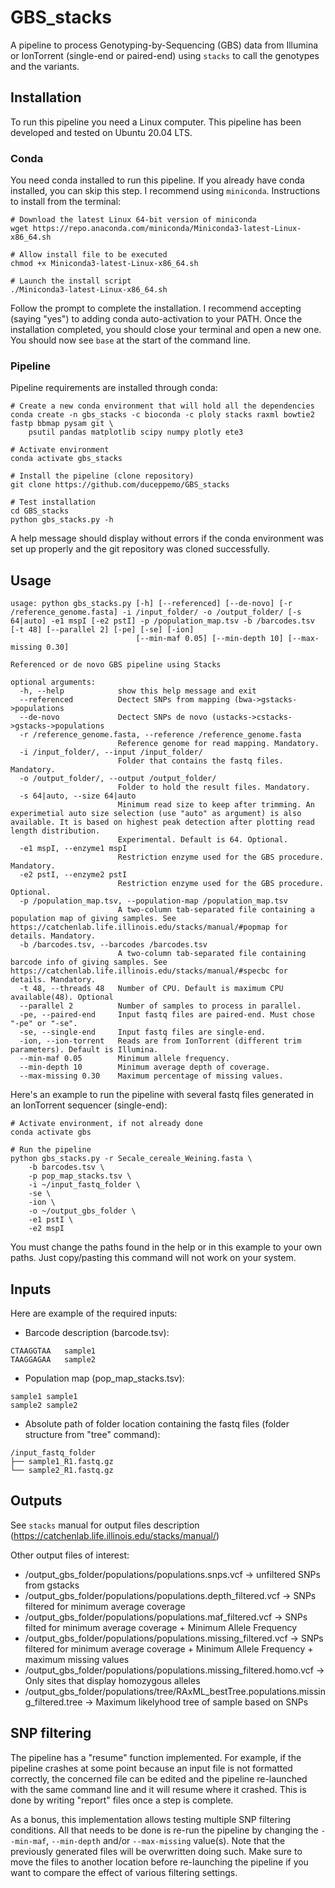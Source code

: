 # GBS_stacks
A pipeline to process Genotyping-by-Sequencing (GBS) data from Illumina or IonTorrent (single-end or paired-end) using `stacks` to call the genotypes and the variants.
## Installation
To run this pipeline you need a Linux computer. This pipeline has been developed and tested on Ubuntu 20.04 LTS.
### Conda
You need conda installed to run this pipeline. If you already have conda installed, you can skip this step. I recommend using `miniconda`. Instructions to install from the terminal:
```
# Download the latest Linux 64-bit version of miniconda
wget https://repo.anaconda.com/miniconda/Miniconda3-latest-Linux-x86_64.sh

# Allow install file to be executed
chmod +x Miniconda3-latest-Linux-x86_64.sh

# Launch the install script
./Miniconda3-latest-Linux-x86_64.sh
```
Follow the prompt to complete the installation. I recommend accepting (saying "yes") to adding conda auto-activation to your PATH. Once the installation completed, you should close your terminal and open a new one. You should now see `base` at the start of the command line.
### Pipeline
Pipeline requirements are installed through conda:
```
# Create a new conda environment that will hold all the dependencies
conda create -n gbs_stacks -c bioconda -c ploly stacks raxml bowtie2 fastp bbmap pysam git \
    psutil pandas matplotlib scipy numpy plotly ete3

# Activate environment
conda activate gbs_stacks

# Install the pipeline (clone repository)
git clone https://github.com/duceppemo/GBS_stacks

# Test installation
cd GBS_stacks
python gbs_stacks.py -h
```
A help message should display without errors if the conda environment was set up properly and the git repository was cloned successfully.
## Usage
```
usage: python gbs_stacks.py [-h] [--referenced] [--de-novo] [-r /reference_genome.fasta] -i /input_folder/ -o /output_folder/ [-s 64|auto] -e1 mspI [-e2 pstI] -p /population_map.tsv -b /barcodes.tsv [-t 48] [--parallel 2] [-pe] [-se] [-ion]
                            [--min-maf 0.05] [--min-depth 10] [--max-missing 0.30]

Referenced or de novo GBS pipeline using Stacks

optional arguments:
  -h, --help            show this help message and exit
  --referenced          Dectect SNPs from mapping (bwa->gstacks->populations
  --de-novo             Dectect SNPs de novo (ustacks->cstacks->gstacks->populations
  -r /reference_genome.fasta, --reference /reference_genome.fasta
                        Reference genome for read mapping. Mandatory.
  -i /input_folder/, --input /input_folder/
                        Folder that contains the fastq files. Mandatory.
  -o /output_folder/, --output /output_folder/
                        Folder to hold the result files. Mandatory.
  -s 64|auto, --size 64|auto
                        Minimum read size to keep after trimming. An experimetial auto size selection (use "auto" as argument) is also available. It is based on highest peak detection after plotting read length distribution.
                        Experimental. Default is 64. Optional.
  -e1 mspI, --enzyme1 mspI
                        Restriction enzyme used for the GBS procedure. Mandatory.
  -e2 pstI, --enzyme2 pstI
                        Restriction enzyme used for the GBS procedure. Optional.
  -p /population_map.tsv, --population-map /population_map.tsv
                        A two-column tab-separated file containing a population map of giving samples. See https://catchenlab.life.illinois.edu/stacks/manual/#popmap for details. Mandatory.
  -b /barcodes.tsv, --barcodes /barcodes.tsv
                        A two-column tab-separated file containing barcode info of giving samples. See https://catchenlab.life.illinois.edu/stacks/manual/#specbc for details. Mandatory.
  -t 48, --threads 48   Number of CPU. Default is maximum CPU available(48). Optional
  --parallel 2          Number of samples to process in parallel.
  -pe, --paired-end     Input fastq files are paired-end. Must chose "-pe" or "-se".
  -se, --single-end     Input fastq files are single-end.
  -ion, --ion-torrent   Reads are from IonTorrent (different trim parameters). Default is Illumina.
  --min-maf 0.05        Minimum allele frequency.
  --min-depth 10        Minimum average depth of coverage.
  --max-missing 0.30    Maximum percentage of missing values.
```
Here's an example to run the pipeline with several fastq files generated in an IonTorrent sequencer (single-end):
```
# Activate environment, if not already done
conda activate gbs

# Run the pipeline
python gbs_stacks.py -r Secale_cereale_Weining.fasta \
    -b barcodes.tsv \
    -p pop_map_stacks.tsv \
    -i ~/input_fastq_folder \
    -se \
    -ion \
    -o ~/output_gbs_folder \
    -e1 pstI \
    -e2 mspI
```
You must change the paths found in the help or in this example to your own paths. Just copy/pasting this command will not work on your system.
## Inputs
Here are example of the required inputs:
* Barcode description (barcode.tsv):
```commandline
CTAAGGTAA	sample1
TAAGGAGAA	sample2
```
* Population map (pop_map_stacks.tsv):
```commandline
sample1	sample1
sample2	sample2
```
* Absolute path of folder location containing the fastq files (folder structure from "tree" command):
```
/input_fastq_folder
├── sample1_R1.fastq.gz
└── sample2_R1.fastq.gz
```
## Outputs
See `stacks` manual for output files description (https://catchenlab.life.illinois.edu/stacks/manual/)

Other output files of interest:
* /output_gbs_folder/populations/populations.snps.vcf -> unfiltered SNPs from gstacks
* /output_gbs_folder/populations/populations.depth_filtered.vcf -> SNPs filtered for minimum average coverage
* /output_gbs_folder/populations/populations.maf_filtered.vcf -> SNPs filted for minimum average coverage + Minimum Allele Frequency
* /output_gbs_folder/populations/populations.missing_filtered.vcf -> SNPs filtered for minimum average coverage + Minimum Allele Frequency + maximum missing values
* /output_gbs_folder/populations/populations.missing_filtered.homo.vcf -> Only sites that display homozygous alleles
* /output_gbs_folder/populations/tree/RAxML_bestTree.populations.missing_filtered.tree -> Maximum likelyhood tree of sample based on SNPs
## SNP filtering
The pipeline has a "resume" function implemented. For example, if the pipeline crashes at some point because an input file is not formatted correctly, the concerned file can be edited and the pipeline re-launched with the same command line and it will resume where it crashed. This is done by writing "report" files once a step is complete.

As a bonus, this implementation allows testing multiple SNP filtering conditions. All that needs to be done is re-run the pipeline by changing the `--min-maf`, `--min-depth` and/or `--max-missing` value(s). Note that the previously generated files will be overwritten doing such. Make sure to move the files to another location before re-launching the pipeline if you want to compare the effect of various filtering settings.
